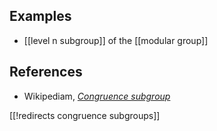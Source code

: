 

## Examples

* [[level n subgroup]] of the [[modular group]]

## References

* Wikipediam, _[Congruence subgroup](https://en.wikipedia.org/wiki/Congruence_subgroup)_

[[!redirects congruence subgroups]]

